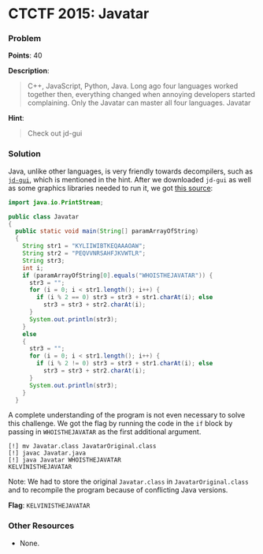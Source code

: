 # CTCTF 2015: Javatar

### Problem

**Points**: 40

**Description**: 

> C++, JavaScript, Python, Java. Long ago four languages worked together then, everything changed when annoying developers started complaining. Only the Javatar can master all four languages.
Javatar

**Hint**: 

> Check out jd-gui

### Solution

Java, unlike other languages, is very friendly towards decompilers, such as [`jd-gui`](http://jd.benow.ca/), which is mentioned in the hint. After we downloaded `jd-gui` as well as some graphics libraries needed to run it, we got [this source](Javatar.java): 

```java
import java.io.PrintStream;

public class Javatar
{
  public static void main(String[] paramArrayOfString)
  {
    String str1 = "KYLIIWIBTKEQAAAOAW";
    String str2 = "PEQVVNRSAHFJKVWTLR";
    String str3;
    int i;
    if (paramArrayOfString[0].equals("WHOISTHEJAVATAR")) {
      str3 = "";
      for (i = 0; i < str1.length(); i++) {
        if (i % 2 == 0) str3 = str3 + str1.charAt(i); else
          str3 = str3 + str2.charAt(i);
      }
      System.out.println(str3);
    }
    else
    {
      str3 = "";
      for (i = 0; i < str1.length(); i++) {
        if (i % 2 != 0) str3 = str3 + str1.charAt(i); else
          str3 = str3 + str2.charAt(i);
      }
      System.out.println(str3);
    }
  }
```

A complete understanding of the program is not even necessary to solve this challenge. We got the flag by running the code in the `if` block by passing in `WHOISTHEJAVATAR` as the first additional argument.

```
[!] mv Javatar.class JavatarOriginal.class
[!] javac Javatar.java
[!] java Javatar WHOISTHEJAVATAR
KELVINISTHEJAVATAR
```

Note: We had to store the original `Javatar.class` in `JavatarOriginal.class` and to recompile the program because of conflicting Java versions.

**Flag**: `KELVINISTHEJAVATAR`

### Other Resources

* None.
